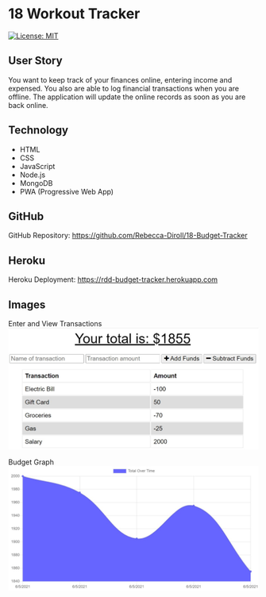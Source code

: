 # 18 Workout Tracker

[![License: MIT](https://img.shields.io/badge/License-MIT-yellow.svg)](https://opensource.org/licenses/MIT)

## User Story
You want to keep track of your finances online, entering income and expensed. You also are able to log financial transactions when you are offline. The application will update the online records as soon as you are back online.

## Technology
- HTML
- CSS
- JavaScript
- Node.js
- MongoDB
- PWA (Progressive Web App)

## GitHub
GitHub Repository: https://github.com/Rebecca-Diroll/18-Budget-Tracker

## Heroku
Heroku Deployment: https://rdd-budget-tracker.herokuapp.com

## Images
Enter and View Transactions
![image](/assets/Image1.jpg)

Budget Graph
![image](/assets/Image2.jpg)